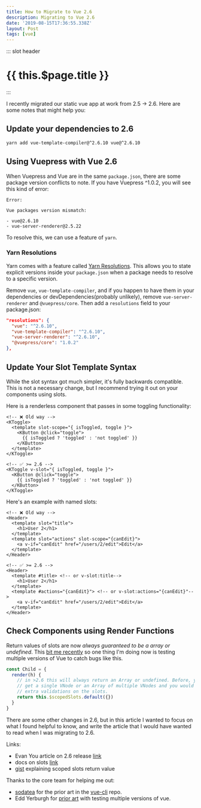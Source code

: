```yaml
---
title: How to Migrate to Vue 2.6
description: Migrating to Vue 2.6
date: '2019-08-15T17:36:55.338Z'
layout: Post
tags: [vue]
---
```


::: slot header

# {{ this.$page.title }}

:::

I recently migrated our static vue app at work from 2.5 -> 2.6. Here are some
notes that might help you:

## Update your dependencies to 2.6

```sh
yarn add vue-template-compiler@^2.6.10 vue@^2.6.10
```

## Using Vuepress with Vue 2.6

When Vuepress and Vue are in the same `package.json`, there are some package
version conflicts to note. If you have Vuepress ^1.0.2, you will see this kind
of error:

```
Error:

Vue packages version mismatch:

- vue@2.6.10
- vue-server-renderer@2.5.22
```

To resolve this, we can use a feature of `yarn`.

### Yarn Resolutions

Yarn comes with a feature called
[Yarn Resolutions](https://yarnpkg.com/lang/en/docs/selective-version-resolutions/).
This allows you to state explicit versions inside your `package.json` when a
package needs to resolve to a specific version.

Remove `vue`, `vue-template-compiler`, and if you happen to have them in your
dependencies or devDependencies(probably unlikely), remove `vue-server-renderer`
and `@vuepress/core`. Then add a `resolutions` field to your package.json:

```json
"resolutions": {
  "vue": "^2.6.10",
  "vue-template-compiler": "^2.6.10",
  "vue-server-renderer": "^2.6.10",
  "@vuepress/core": "1.0.2"
},
```

## Update Your Slot Template Syntax

While the slot syntax got much simpler, it's fully backwards compatible. This is
not a necessary change, but I recommend trying it out on your components using
slots.

Here is a renderless component that passes in some toggling functionality:

```vue
<!-- ❌ Old way -->
<KToggle>
  <template slot-scope="{ isToggled, toggle }">
    <KButton @click="toggle">
      {{ isToggled ? 'toggled' : 'not toggled' }}
    </KButton>
  </template>
</KToggle>

<!-- ✅ >= 2.6 -->
<KToggle v-slot="{ isToggled, toggle }">
  <KButton @click="toggle">
    {{ isToggled ? 'toggled' : 'not toggled' }}
  </KButton>
</KToggle>
```

Here's an example with named slots:

```vue
<!-- ❌ Old way -->
<Header>
  <template slot="title">
    <h1>User 2</h1>
  </template>
  <template slot="actions" slot-scope="{canEdit}">
    <a v-if="canEdit" href="/users/2/edit">Edit</a>
  </template>
</Header>

<!-- ✅ >= 2.6 -->
<Header>
  <template #title> <!-- or v-slot:title-->
    <h1>User 2</h1>
  </template>
  <template #actions="{canEdit}"> <!-- or v-slot:actions="{canEdit}"-->
    <a v-if="canEdit" href="/users/2/edit">Edit</a>
  </template>
</Header>
```

## Check Components using Render Functions

Return values of slots are now _always guaranteed to be a array or undefined_.
This
[bit me recently](https://github.com/darrenjennings/vue-autosuggest/pull/112) so
one thing I'm doing now is testing multiple versions of Vue to catch bugs like
this.

```js
const Child = {
  render(h) {
    // in >2.6 this will always return an Array or undefined. Before, you could
    // get a single VNode or an Array of multiple VNodes and you would need to do
    // extra validations on the slots.
    return this.$scopedSlots.default({})
  }
}
```

There are some other changes in 2.6, but in this article I wanted to focus on
what I found helpful to know, and write the article that I would have wanted to
read when I was migrating to 2.6.

Links:

- Evan You article on 2.6 release
  [link](https://medium.com/the-vue-point/vue-2-6-released-66aa6c8e785e)
- docs on slots [link](https://vuejs.org/v2/guide/components-slots.html#ad)
- [gist](https://gist.github.com/yyx990803/f5cba7711ab57b5d0dd1f8261ebee278)
  explaining scoped slots return value

Thanks to the core team for helping me out:

- [sodatea](https://github.com/sodatea) for the prior art in the
  [vue-cli](https://github.com/vuejs/vue-cli/blob/cc66247950cf81552f4e50a934d60fa361bf7351/package.json#L77-L83)
  repo.
- Edd Yerburgh for
  [prior art](https://github.com/vuejs/vue-test-utils/blob/dev/scripts/test-compat-all.sh)
  with testing multiple versions of vue.

